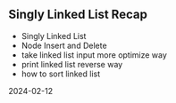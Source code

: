 ## Singly Linked List Recap

- Singly Linked List
- Node Insert and Delete
- take linked list input more optimize way
- print linked list reverse way
- how to sort linked list

2024-02-12
